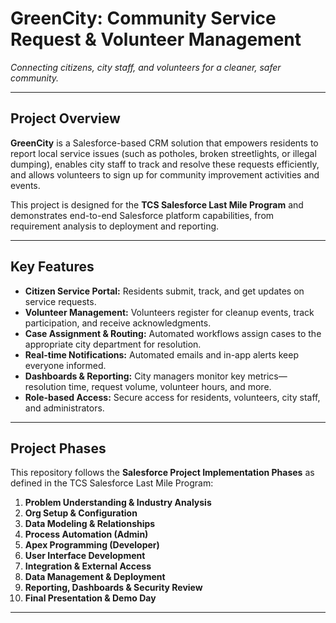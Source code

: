 # GreenCity: Community Service Request & Volunteer Management

*Connecting citizens, city staff, and volunteers for a cleaner, safer community.*

---

## **Project Overview**

**GreenCity** is a Salesforce-based CRM solution that empowers residents to report local service issues (such as potholes, broken streetlights, or illegal dumping), enables city staff to track and resolve these requests efficiently, and allows volunteers to sign up for community improvement activities and events.

This project is designed for the **TCS Salesforce Last Mile Program** and demonstrates end-to-end Salesforce platform capabilities, from requirement analysis to deployment and reporting.

---

## **Key Features**

- **Citizen Service Portal:** Residents submit, track, and get updates on service requests.
- **Volunteer Management:** Volunteers register for cleanup events, track participation, and receive acknowledgments.
- **Case Assignment & Routing:** Automated workflows assign cases to the appropriate city department for resolution.
- **Real-time Notifications:** Automated emails and in-app alerts keep everyone informed.
- **Dashboards & Reporting:** City managers monitor key metrics—resolution time, request volume, volunteer hours, and more.
- **Role-based Access:** Secure access for residents, volunteers, city staff, and administrators.

---

## **Project Phases**

This repository follows the **Salesforce Project Implementation Phases** as defined in the TCS Salesforce Last Mile Program:

1. **Problem Understanding & Industry Analysis**
2. **Org Setup & Configuration**
3. **Data Modeling & Relationships**
4. **Process Automation (Admin)**
5. **Apex Programming (Developer)**
6. **User Interface Development**
7. **Integration & External Access**
8. **Data Management & Deployment**
9. **Reporting, Dashboards & Security Review**
10. **Final Presentation & Demo Day**

---
